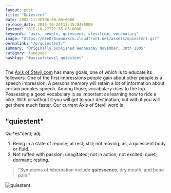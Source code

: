 ```yaml
---
layout: post
title: "Quiestent"
date: 2005-11-30T06:00:00+0000
release_date: 2015-10-26T13:45:04+0000
lastmod: 2015-10-27T22:35:05+0000
keywords: "axis, people, quiescent, stevilcom, vocabulary"
image: "https://d3e878vmunx8cm.cloudfront.net/assets/quiestent.gif"
permalink: "/p/quiestent/"
summary: "Originally published Wednesday November, 30th 2005"
category: language
hashtag: "#axisofstevil_quiestent"
---
```


[id_1]: https://d3e878vmunx8cm.cloudfront.net/assets/quiestent.gif "quiestent"
The [Axis of Stevil.com](/ "Axis of Stevil.com") has many goals, one of which is to educate its followers. One of the first impressions people gain about other people is a speech impression. A persons memory will retain a lot of information about certain peoples speech. Among those, vocabulary rises to the top. Possessing a good vocabulary is as important as learning how to ride a bike. With or without it you will get to your destination, but with it you will get there much faster. Our current Axis of Stevil word is

## "quiestent" ##

Qui*es"cent; adj.

1. Being in a state of repose; at rest; still; not moving; as, a quiescent body or fluid.
2. Not ruffed with passion; unagitated; not in action; not excited; quiet; dormant; resting.
 
> "Symptoms of hibernation include ***quiescence***, dry mouth, and bone pain."

![quiestent][id_1]
